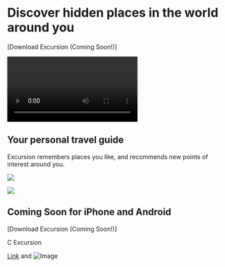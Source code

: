 # Discover hidden places in the world around you

[Download Excursion (Coming Soon!)]

![Video](/resources/media/excursion.mp4)

## Your personal travel guide

Excursion remembers places you like, and recommends new points of interest around you.

![](https://content.codecademy.com/programs/freelance-one/excursion/images/camp.jpg)

![](https://content.codecademy.com/programs/freelance-one/excursion/images/phone.png)

## Coming Soon for iPhone and Android

[Download Excursion (Coming Soon!)]

C Excursion


[Link](url) and ![Image](src)
```

